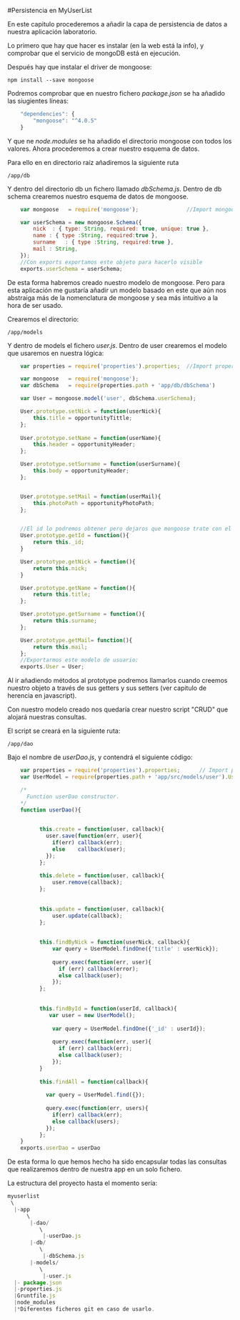 #Persistencia en MyUserList

En este capitulo procederemos a añadir la capa de persistencia de datos a nuestra aplicación laboratorio.

Lo primero que hay que hacer es instalar (en la web está la info), y comprobar que el servicio de mongoDB está en ejecución.

Después hay que instalar el driver de mongoose:


    npm install --save mongoose
    
Podremos comprobar que en nuestro fichero *package.json* se ha añadido las siugientes líneas:

```javascript
    "dependencies": {
        "mongoose": "^4.0.5"
    }
```

Y que ne *node.modules* se ha añadido el directorio mongoose con todos los valores. Ahora procederemos a crear nuestro esquema de datos.

Para ello en en directorio raíz añadiremos la siguiente ruta

    /app/db
    
Y dentro del directorio db un fichero llamado *dbSchema.js*. Dentro de db schema crearemos nuestro esquema de datos de mongoose.

```javascript
    var mongoose   = require('mongoose');				//Import mongoose library {http://mongoosejs.com}

    var userSchema = new mongoose.Schema({
        nick  : { type: String, required: true, unique: true },
       	name : { type :String, required:true },
    	surname   : { type :String, required:true },
    	mail : String,
    });
    //Con exports exportamos este objeto para hacerlo visible
    exports.userSchema = userSchema;
```

De esta forma habremos creado nuestro modelo de mongoose. Pero para esta aplicación me gustaría añadir un modelo basado en este que aún nos abstraiga más de la nomenclatura de mongoose y sea más intuitivo a la hora de ser usado.

Crearemos el directorio:

    /app/models

Y dentro de models el fichero *user.js*. Dentro de user crearemos el modelo que usaremos en nuestra lógica:

```javascript
    var properties = require('properties').properties;	//Import properties file, and choose properties object

    var mongoose   = require('mongoose');	
    var dbSchema   = require(properties.path + 'app/db/dbSchema')

    var User = mongoose.model('user', dbSchema.userSchema); 

	User.prototype.setNick = function(userNick){
		this.title = opportunityTittle;
	};
	
	User.prototype.setName = function(userName){
		this.header = opportunityHeader;
	};

	User.prototype.setSurname = function(userSurname){
		this.body = opportunityHeader;
	};


	User.prototype.setMail = function(userMail){
		this.photoPath = opportunityPhotoPath;
	};


	//El id lo podremos obtener pero dejaros que mongoose trate con el
	User.prototype.getId = function(){
		return this._id;
	}

	User.prototype.getNick = function(){
		return this.nick;
	}

	User.prototype.getName = function(){
		return this.title;
	};

	User.prototype.getSurname = function(){
		return this.surname;
	};

	User.prototype.getMail= function(){
		return this.mail;
	};
    //Exportarmos este modelo de usuario:	
    exports.User = User;
```


Al ir añadiendo métodos al prototype podremos llamarlos cuando creemos nuestro objeto a través de sus getters y sus setters (ver capitulo de herencia en javascript).


Con nuestro modelo creado nos quedaría crear nuestro script "CRUD" que alojará nuestras consultas.

El script se creará en la siguiente ruta:

    /app/dao

Bajo el nombre de *userDao.js*, y contendrá el siguiente código:

```javascript
    var properties = require('properties').properties;      // Import properties file
    var UserModel = require(properties.path + 'app/src/models/user').User;      // Import Oportunity model.

    /*
      Function userDao constructor.
    */
    function userDao(){

          
          this.create = function(user, callback){
            user.save(function(err, user){
              if(err) callback(err);
              else    callback(user);
            });
          }; 
        
          this.delete = function(user, callback){
              user.remove(callback);
          };
        
          
          this.update = function(user, callback){
              user.update(callback);
          };
        
        
          this.findByNick = function(userNick, callback){
              var query = UserModel.findOne({'title' : userNick});
              
              query.exec(function(err, user){
                if (err) callback(error);
                else callback(user);
              });    
          };
        
          
          this.findById = function(userId, callback){
             var user = new UserModel();
        
              var query = UserModel.findOne({'_id' : userId});
              
              query.exec(function(err, user){
                if (err) callback(err);
                else callback(user);
              });    
          }
        
          this.findAll = function(callback){
            
            var query = UserModel.find({});
        
            query.exec(function(err, users){
              if(err) callback(err);
              else callback(users);
            });
          };
    }
    exports.userDao = userDao
```

De esta forma lo que hemos hecho ha sido encapsular todas las consultas que realizaremos dentro de nuestra app en un solo fichero.

La estructura del proyecto hasta el momento sería:

```javascript
myuserlist
 \
  |-app
      \
       |-dao/
          \ 
           |-userDao.js
       |-db/
          \
           |-dbSchema.js
       |-models/
          \
           |-user.js
  |- package.json
  |-properties.js	
  |Gruntfile.js
  |node_modules 
  |*Diferentes ficheros git en caso de usarlo.
```



    